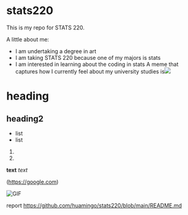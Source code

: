 # stats220
This is my repo for STATS 220. 

A little about me:

- I am undertaking a degree in art
- I am taking STATS 220 because one of my majors is stats
- I am interested in learning about the coding in stats
A meme that captures how I currently feel about my university studies is![](https://c.tenor.com/8druEACXtX8AAAAd/tenor.gif)

# heading
## heading2
- list
- list
1. 
2.

**text**
*text*

(https://google.com)



![ GIF](https://media4.giphy.com/media/v1.Y2lkPTc5MGI3NjExdmI4d2xhaDV5ajlma2I3MDM0eDJ5M2czNDl2b2pleTl2dWp2OGI5MSZlcD12MV9pbnRlcm5hbF9naWZfYnlfaWQmY3Q9Zw/BYoRqTmcgzHcL9TCy1/giphy.gif)



report https://github.com/huamingo/stats220/blob/main/README.md
